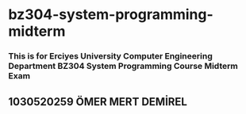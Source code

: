 # bz304-system-programming-midterm
### This is for Erciyes University Computer Engineering Department BZ304 System Programming Course Midterm Exam
## 1030520259 ÖMER MERT DEMİREL
